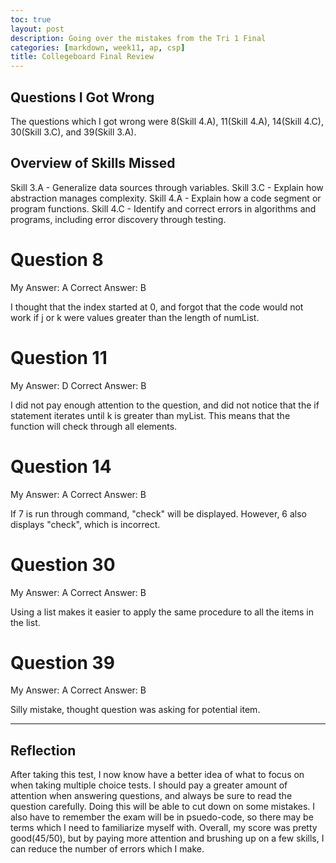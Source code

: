 ```yaml
---
toc: true
layout: post
description: Going over the mistakes from the Tri 1 Final
categories: [markdown, week11, ap, csp]
title: Collegeboard Final Review
---
```


## Questions I Got Wrong

The questions which I got wrong were 8(Skill 4.A), 11(Skill 4.A), 14(Skill 4.C), 30(Skill 3.C), and 39(Skill 3.A). 

## Overview of Skills Missed

Skill 3.A - Generalize data sources through variables.
Skill 3.C - Explain how abstraction manages complexity.
Skill 4.A - Explain how a code segment or program functions.
Skill 4.C -  Identify and correct errors in algorithms and programs, including error discovery through testing.

# Question 8

My Answer: A
Correct Answer: B

I thought that the index started at 0, and forgot that the code would not work if j or k were values greater than the length of numList.

# Question 11

My Answer: D
Correct Answer: B

I did not pay enough attention to the question, and did not notice that the if statement iterates until k is greater than myList. This means that the function will check through all elements.

# Question 14

My Answer: A
Correct Answer: B

If 7 is run through command, "check" will be displayed. However, 6 also displays "check", which is incorrect.

# Question 30

My Answer: A
Correct Answer: B

Using a list makes it easier to apply the same procedure to all the items in the list.

# Question 39

My Answer: A
Correct Answer: B

Silly mistake, thought question was asking for potential item.

---

## Reflection

After taking this test, I now know have a better idea of what to focus on when taking multiple choice tests. I should pay a greater amount of attention when answering questions, and always be sure to read the question carefully. Doing this will be able to cut down on some mistakes. I also have to remember the exam will be in psuedo-code, so there may be terms which I need to familiarize myself with. Overall, my score was pretty good(45/50), but by paying more attention and brushing up on a few skills, I can reduce the number of errors which I make.